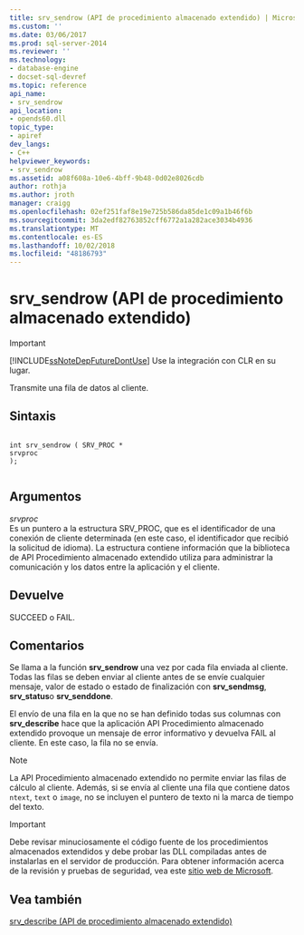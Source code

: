 ```yaml
---
title: srv_sendrow (API de procedimiento almacenado extendido) | Microsoft Docs
ms.custom: ''
ms.date: 03/06/2017
ms.prod: sql-server-2014
ms.reviewer: ''
ms.technology:
- database-engine
- docset-sql-devref
ms.topic: reference
api_name:
- srv_sendrow
api_location:
- opends60.dll
topic_type:
- apiref
dev_langs:
- C++
helpviewer_keywords:
- srv_sendrow
ms.assetid: a08f608a-10e6-4bff-9b48-0d02e8026cdb
author: rothja
ms.author: jroth
manager: craigg
ms.openlocfilehash: 02ef251faf8e19e725b586da85de1c09a1b46f6b
ms.sourcegitcommit: 3da2edf82763852cff6772a1a282ace3034b4936
ms.translationtype: MT
ms.contentlocale: es-ES
ms.lasthandoff: 10/02/2018
ms.locfileid: "48186793"
---
```

# <a name="srvsendrow-extended-stored-procedure-api"></a>srv_sendrow (API de procedimiento almacenado extendido)
    
> [!IMPORTANT]  
>  [!INCLUDE[ssNoteDepFutureDontUse](../../includes/ssnotedepfuturedontuse-md.md)] Use la integración con CLR en su lugar.  
  
 Transmite una fila de datos al cliente.  
  
## <a name="syntax"></a>Sintaxis  
  
```  
  
int srv_sendrow ( SRV_PROC *  
srvproc   
);  
  
```  
  
## <a name="arguments"></a>Argumentos  
 *srvproc*  
 Es un puntero a la estructura SRV_PROC, que es el identificador de una conexión de cliente determinada (en este caso, el identificador que recibió la solicitud de idioma). La estructura contiene información que la biblioteca de API Procedimiento almacenado extendido utiliza para administrar la comunicación y los datos entre la aplicación y el cliente.  
  
## <a name="returns"></a>Devuelve  
 SUCCEED o FAIL.  
  
## <a name="remarks"></a>Comentarios  
 Se llama a la función **srv_sendrow** una vez por cada fila enviada al cliente. Todas las filas se deben enviar al cliente antes de se envíe cualquier mensaje, valor de estado o estado de finalización con **srv_sendmsg**, **srv_status**o **srv_senddone**.  
  
 El envío de una fila en la que no se han definido todas sus columnas con **srv_describe** hace que la aplicación API Procedimiento almacenado extendido provoque un mensaje de error informativo y devuelva FAIL al cliente. En este caso, la fila no se envía.  
  
> [!NOTE]  
>  La API Procedimiento almacenado extendido no permite enviar las filas de cálculo al cliente. Además, si se envía al cliente una fila que contiene datos `ntext`, `text` o `image`, no se incluyen el puntero de texto ni la marca de tiempo del texto.  
  
> [!IMPORTANT]  
>  Debe revisar minuciosamente el código fuente de los procedimientos almacenados extendidos y debe probar las DLL compiladas antes de instalarlas en el servidor de producción. Para obtener información acerca de la revisión y pruebas de seguridad, vea este [sitio web de Microsoft](http://go.microsoft.com/fwlink/?LinkID=54761&amp;clcid=0x409http://msdn.microsoft.com/security/).  
  
## <a name="see-also"></a>Vea también  
 [srv_describe &#40;API de procedimiento almacenado extendido&#41;](srv-describe-extended-stored-procedure-api.md)  
  
  
